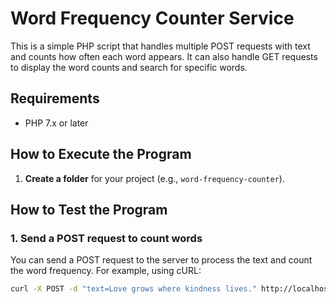 # Word Frequency Counter Service

This is a simple PHP script that handles multiple POST requests with text and counts how often each word appears. It can also handle GET requests to display the word counts and search for specific words.

## Requirements

- PHP 7.x or later

## How to Execute the Program

1. **Create a folder** for your project (e.g., `word-frequency-counter`).

## How to Test the Program

### 1. Send a POST request to count words

You can send a POST request to the server to process the text and count the word frequency. For example, using cURL:

```bash
curl -X POST -d "text=Love grows where kindness lives." http://localhost/index.php
